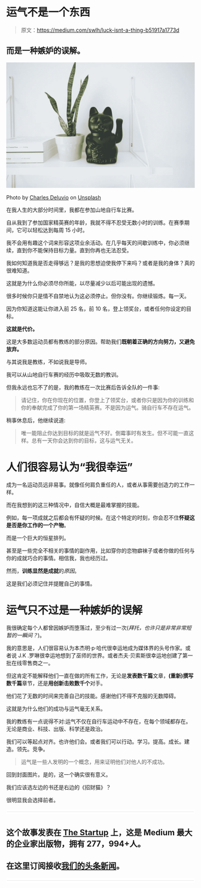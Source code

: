 # 运气不是一个东西

> 原文：<https://medium.com/swlh/luck-isnt-a-thing-b51917a1773d>

## 而是一种嫉妒的误解。

![](img/8c6e9b768a2527a859d8e51e2cab5a57.png)

Photo by [Charles Deluvio](https://unsplash.com/photos/S5kAe290qNs?utm_source=unsplash&utm_medium=referral&utm_content=creditCopyText) on [Unsplash](https://unsplash.com/?utm_source=unsplash&utm_medium=referral&utm_content=creditCopyText)

在我人生的大部分时间里，我都在参加山地自行车比赛。

自从我到了参加国家精英赛的年龄，我就不得不忍受无数小时的训练。在赛季期间，它可以轻松达到每周 15 小时。

我不会用有趣这个词来形容这项业余活动。在几乎每天的间歇训练中，你必须继续，直到你不能保持目标力量。直到你再也无法忍受。

我如何知道我是否走得够远？是我的思想迫使我停下来吗？或者是我的身体？真的很难知道。

这就是为什么你必须尽你所能，以尽量减少以后可能出现的遗憾。

很多时候你只是情不自禁地认为这必须停止。但你没有。你继续锻炼。每一天。

因为你知道这能让你进入前 25 名，前 10 名，登上领奖台，或者任何你设定的目标。

**这就是代价。**

这是大多数运动员都有教练的部分原因。帮助我们**既朝着正确的方向努力，又避免放弃。**

与其说我是教练，不如说我是导师。

我可以从山地自行车赛的经历中吸取无数的教训。

但我永远也忘不了的是，我的教练在一次比赛后告诉全队的一件事:

> 请记住，你在你现在的位置，你登上了领奖台，或者你只是因为你的训练和你的奉献完成了你的第一场精英赛。不是因为运气。骑自行车不存在运气。

稍事休息后，他继续说道:

> 唯一能阻止你达到目标的就是运气不好。倒霉事时有发生。但不可能一直这样。总有一天你会达到你的目标，这与运气无关。

# 人们很容易认为“我很幸运”

成为一名运动员远非易事。就像任何肩负重任的人，或者从事需要创造力的工作一样。

而在我想到的这三种情况中，自信大概是最难掌握的技能。

例如，每一项成就之后都会有怀疑的时候。在这个特定的时刻，你会忍不住**怀疑这是否是你工作的一个产物**。

而是一个巨大的恒星排列。

甚至是一些完全不相关的事情的副作用，比如穿你的恋物癖袜子或者你做的任何与你的成就巧合的事情。相信我，我也经历过。

然而，**训练显然是成就**的*原因*。

这是我们必须记住并提醒自己的事情。

# 运气只不过是一种嫉妒的误解

我很确定每个人都曾因嫉妒而堕落过，至少有过一次(*拜托，也许只是非常非常短暂的一瞬间？*)。

我的意思是，人们很容易认为本杰明·p·哈代很幸运地成为媒体界的头号作家。或者说 J.K .罗琳很幸运地想到了巫师的世界。或者杰夫·贝索斯很幸运地创建了第一批在线零售商之一。

但这肯定不能解释他们一直在做的所有工作，无论是**发表数千篇**文章，**(重新)撰写数千篇**章节，还是**用创新击败数千个**对手。

他们花了无数的时间来完善自己的技能。感谢他们不得不克服的无数障碍。

这就是为什么他们的成功与运气毫无关系。

我的教练有一点说得不对:运气不仅在自行车运动中不存在，在每个领域都存在。无论是商业、科技、出版、科学还是政治。

我们可以等起点对齐。也许他们会。或者我们可以行动。学习。提高。成长。建造。领先。竞争。

> 运气是一些人发明的一个概念，用来证明他们对他人的不成功。

回到封面图片。是的，这一个确实很有意义。

我们应该选左边的书还是右边的《招财猫》？

很明显我会选择前者。

![](img/731acf26f5d44fdc58d99a6388fe935d.png)

## 这个故事发表在 [The Startup](https://medium.com/swlh) 上，这是 Medium 最大的企业家出版物，拥有 277，994+人。

## 在这里订阅接收[我们的头条新闻](http://growthsupply.com/the-startup-newsletter/)。

![](img/731acf26f5d44fdc58d99a6388fe935d.png)